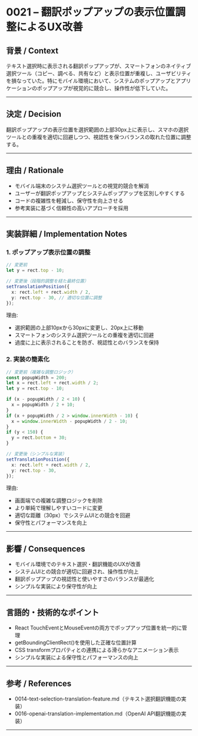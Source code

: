 # 0021 – 翻訳ポップアップの表示位置調整によるUX改善

## 背景 / Context

テキスト選択時に表示される翻訳ポップアップが、スマートフォンのネイティブ選択ツール（コピー、調べる、共有など）と表示位置が重複し、ユーザビリティを損なっていた。特にモバイル環境において、システムのポップアップとアプリケーションのポップアップが視覚的に競合し、操作性が低下していた。

---

## 決定 / Decision

翻訳ポップアップの表示位置を選択範囲の上部30px上に表示し、スマホの選択ツールとの重複を適切に回避しつつ、視認性を保つバランスの取れた位置に調整する。

---

## 理由 / Rationale

- モバイル端末のシステム選択ツールとの視覚的競合を解消
- ユーザーが翻訳ポップアップとシステムポップアップを区別しやすくする
- コードの複雑性を軽減し、保守性を向上させる
- 参考実装に基づく信頼性の高いアプローチを採用

---

## 実装詳細 / Implementation Notes

### 1. ポップアップ表示位置の調整

```ts
// 変更前
let y = rect.top - 10;

// 変更後（段階的調整を経た最終位置）
setTranslationPosition({
  x: rect.left + rect.width / 2,
  y: rect.top - 30, // 適切な位置に調整
});
```

理由:
- 選択範囲の上部10pxから30pxに変更し、20px上に移動
- スマートフォンのシステム選択ツールとの重複を適切に回避
- 過度に上に表示されることを防ぎ、視認性とのバランスを保持

### 2. 実装の簡素化

```ts
// 変更前（複雑な調整ロジック）
const popupWidth = 200;
let x = rect.left + rect.width / 2;
let y = rect.top - 10;

if (x - popupWidth / 2 < 10) {
  x = popupWidth / 2 + 10;
}
if (x + popupWidth / 2 > window.innerWidth - 10) {
  x = window.innerWidth - popupWidth / 2 - 10;
}
if (y < 150) {
  y = rect.bottom + 30;
}

// 変更後（シンプルな実装）
setTranslationPosition({
  x: rect.left + rect.width / 2,
  y: rect.top - 30,
});
```

理由:
- 画面端での複雑な調整ロジックを削除
- より単純で理解しやすいコードに変更
- 適切な距離（30px）でシステムUIとの競合を回避
- 保守性とパフォーマンスを向上

---

## 影響 / Consequences

- モバイル環境でのテキスト選択・翻訳機能のUXが改善
- システムUIとの競合が適切に回避され、操作性が向上
- 翻訳ポップアップの視認性と使いやすさのバランスが最適化
- シンプルな実装により保守性が向上

---

## 言語的・技術的なポイント

- React TouchEventとMouseEventの両方でポップアップ位置を統一的に管理
- getBoundingClientRect()を使用した正確な位置計算
- CSS transformプロパティとの連携による滑らかなアニメーション表示
- シンプルな実装による保守性とパフォーマンスの向上

---

## 参考 / References

- 0014-text-selection-translation-feature.md（テキスト選択翻訳機能の実装）
- 0016-openai-translation-implementation.md（OpenAI API翻訳機能の実装）

---